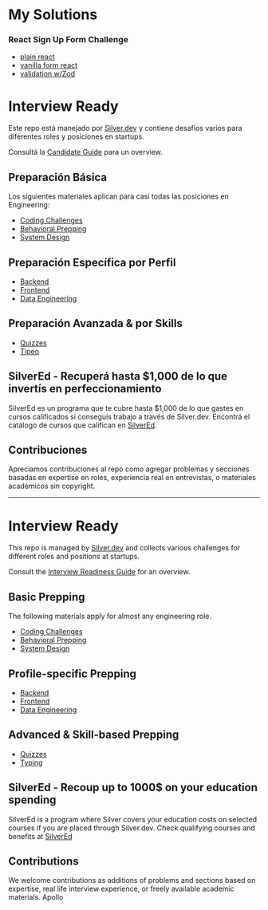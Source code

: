 # My Solutions

### React Sign Up Form Challenge
- [plain react](solutions/signup-plain-react/)
- [vanilla form react](solutions/signup-vanilla-react-form/)
- [validation w/Zod](solutions/signup-form-zod/)

# **Interview Ready**

Este repo está manejado por [Silver.dev](https://silver.dev/) y contiene desafíos varios para diferentes roles y posiciones en startups.

Consultá la [Candidate Guide](https://docs.silver.dev/candidate-guide) para un overview.

## **Preparación Básica**

Los siguientes materiales aplican para casi todas las posiciones en Engineering:

- [Coding Challenges](technical-fundamentals/coding/problems/problems.md)
- [Behavioral Prepping](https://docs.silver.dev/candidate-guide#1%EF%B8%8F%E2%83%A3recruiter--company-screenings)
- [System Design](https://docs.silver.dev/candidate-guide#4%EF%B8%8F%E2%83%A3system-design-interviews)

## **Preparación Específica por Perfil**

- [Backend](profile-specific-challenges/backend)
- [Frontend](profile-specific-challenges/frontend)
- [Data Engineering](profile-specific-challenges/data-engineering)

## **Preparación Avanzada & por Skills**

- [Quizzes](misc/quizzes)
- [Tipeo](misc/typing)

## **SilverEd - Recuperá hasta $1,000 de lo que invertís en perfeccionamiento**

SilverEd es un programa que te cubre hasta $1,000 de lo que gastes en cursos calificados si conseguís trabajo a través de Silver.dev. Encontrá el catálogo de cursos que califican en [SilverEd](https://silver.dev/ed).

## **Contribuciones**

Apreciamos contribuciones al repo como agregar problemas y secciones basadas en expertise en roles, experiencia real en entrevistas, o materiales académicos sin copyright.

---

# **Interview Ready**

This repo is managed by [Silver.dev](https://silver.dev/) and collects various challenges for different roles and positions at startups.

Consult the [Interview Readiness Guide](https://docs.silver.dev/candidate-guide) for an overview.

## **Basic Prepping**

The following materials apply for almost any engineering role.

- [Coding Challenges](coding-challenges)
- [Behavioral Prepping](https://docs.silver.dev/candidate-guide#1%EF%B8%8F%E2%83%A3recruiter--company-screenings)
- [System Design](https://docs.silver.dev/candidate-guide#4%EF%B8%8F%E2%83%A3system-design-interviews)

## **Profile-specific Prepping**

- [Backend](profile-specific-challenges/backend)
- [Frontend](profile-specific-challenges/frontend)
- [Data Engineering](profile-specific-challenges/data-engineering)

## **Advanced & Skill-based Prepping**

- [Quizzes](misc/quizzes)
- [Typing](misc/typing)

## **SilverEd - Recoup up to 1000$ on your education spending**

SilverEd is a program where Silver covers your education costs on selected courses if you are placed through Silver.dev. Check qualifying courses and benefits at [SilverEd](https://silver.dev/ed)

## **Contributions**

We welcome contributions as additions of problems and sections based on expertise, real life interview experience, or freely available academic materials.
Apollo
